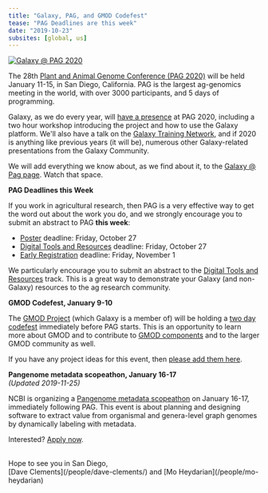 ```yaml
---
title: "Galaxy, PAG, and GMOD Codefest"
tease: "PAG Deadlines are this week"
date: "2019-10-23"
subsites: [global, us]
---
```


[<img class="float-right" style="max-width: 24rem" src="/events/2020-pag/pag2020.png" alt="Galaxy @ PAG 2020" />](/events/2020-pag/)

The 28th [Plant and Animal Genome Conference (PAG 2020)](http://www.intlpag.org/) will be held January 11-15, in San Diego, California. PAG is the largest ag-genomics meeting in the world, with over 3000 participants, and 5 days of programming.

Galaxy, as we do every year, will [have a presence](/events/2020-pag/) at PAG 2020, including a two hour workshop introducing the project and how to use the Galaxy platform.  We'll also have a talk on the [Galaxy Training Network](https://training.galaxyproject.org/), and if 2020 is anything like previous years (it will be), numerous other Galaxy-related presentations from the Galaxy Community.

We will add everything we know about, as we find about it, to the [Galaxy @ Pag page](/events/2020-pag/).  Watch that space.

**PAG Deadlines this Week**

If you work in agricultural research, then PAG is a very effective way to get the word out about the work you do, and we strongly encourage you to submit an abstract to PAG **this week**:

* [Poster](https://www.intlpag.org/2020/abstracts/poster-submission) deadline: Friday, October 27
* [Digital Tools and Resources](https://www.intlpag.org/2020/abstracts/digital-tools-and-resources-abstract-info) deadline: Friday, October 27
* [Early Registration](https://www.intlpag.org/2020/attend/registration-and-fees) deadline:  Friday, November 1

We particularly encourage you to submit an abstract to the [Digital Tools and Resources](https://www.intlpag.org/2020/abstracts/digital-tools-and-resources-abstract-info) track.  This is a great way to demonstrate your Galaxy (and non-Galaxy) resources to the ag research community.

**GMOD Codefest, January 9-10**

The [GMOD Project](http://gmod.org/) (which Galaxy is a member of) will be holding a [two day codefest](http://gmod.org/wiki/Codefest_2020) immediately before PAG starts. This is an opportunity to learn more about GMOD and to contribute to [GMOD components](http://gmod.org/wiki/Main_Page) and to the larger GMOD community as well.

If you have any project ideas for this event, then [please add them here](https://docs.google.com/document/d/1_CnUW_W4tNyl7lSlihCwZDKT45VQQxcI3I-VgjnC2Dc/edit).

**Pangenome metadata scopeathon, January 16-17**<br />
*(Updated 2019-11-25)*

NCBI is organizing a [Pangenome metadata scopeathon](https://ncbiinsights.ncbi.nlm.nih.gov/2019/11/19/metadata-scopeathon/) on January 16-17, immediately following PAG.  This event is about planning and designing software to extract value from organismal and genera-level graph genomes by dynamically labeling with metadata.

Interested? [Apply now](https://support.nlm.nih.gov/Pan_Meta_Scopeathon/).

<br />
Hope to see you in San Diego,<br />
[Dave Clements](/people/dave-clements/) and [Mo Heydarian](/people/mo-heydarian)
